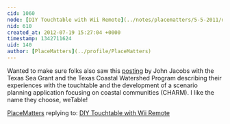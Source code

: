 ```yaml
---
cid: 1060
node: [DIY Touchtable with Wii Remote](../notes/placematters/5-5-2011/diy-touchtable-wii-remote)
nid: 610
created_at: 2012-07-19 15:27:04 +0000
timestamp: 1342711624
uid: 140
author: [PlaceMatters](../profile/PlaceMatters)
---
```


Wanted to make sure folks also saw this <a href="http://publiclaboratory.org/notes/jacobsimonson/10-19-2011/wetable-and-charm">posting</a> by John Jacobs with the Texas Sea Grant and the Texas Coastal Watershed Program describing their experiences with the touchtable and the development of a scenario planning application focusing on coastal communities (CHARM).  I like the name they choose, weTable!

[PlaceMatters](../profile/PlaceMatters) replying to: [DIY Touchtable with Wii Remote](../notes/placematters/5-5-2011/diy-touchtable-wii-remote)

